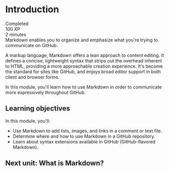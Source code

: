 # Introduction
Completed  
100 XP  
2 minutes  
Markdown enables you to organize and emphasize what you're trying to communicate on GitHub.  

A markup language, Markdown offers a lean approach to content editing. It defines a concise, lightweight syntax that strips out the overhead inherent to HTML, providing a more approachable creation experience. It's become the standard for sites like GitHub, and enjoys broad editor support in both client and browser forms.  

In this module, you'll learn how to use Markdown in order to communicate more expressively throughout GitHub.  

## Learning objectives  
In this module, you'll:  

- Use Markdown to add lists, images, and links in a comment or text file.
- Determine where and how to use Markdown in a GitHub repository.
- Learn about syntax extensions available in GitHub (GitHub-flavored Markdown).

## Next unit: What is Markdown?
